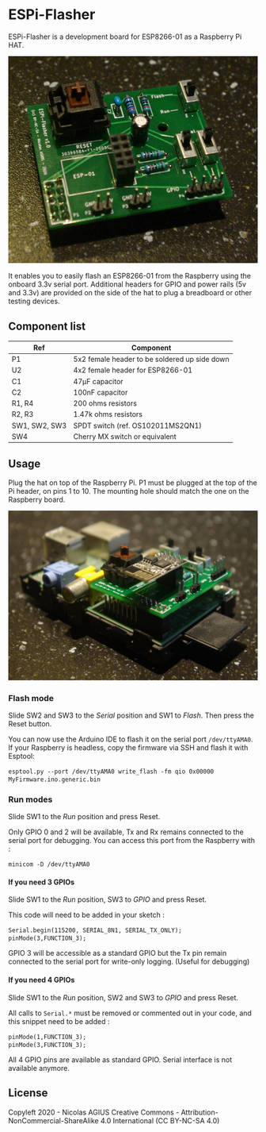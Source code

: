 # ESPi-Flasher

ESPi-Flasher is a development board for ESP8266-01 as a Raspberry Pi HAT.

![ESPi-Flasher](img/hat1.jpg)

It enables you to easily flash an ESP8266-01 from the Raspberry using the onboard 3.3v serial port.
Additional headers for GPIO and power rails (5v and 3.3v) are provided on the side of the hat to plug a breadboard or other testing devices.

## Component list

|Ref|Component|
|---|---|
|P1| 5x2 female header to be soldered up side down|
|U2| 4x2 female header for ESP8266-01|
|C1| 47µF capacitor|
|C2| 100nF capacitor|
|R1, R4| 200 ohms resistors|
|R2, R3| 1.47k ohms resistors|
|SW1, SW2, SW3| SPDT switch (ref. OS102011MS2QN1)|
|SW4| Cherry MX switch or equivalent|

## Usage

Plug the hat on top of the Raspberry Pi. P1 must be plugged at the top of the Pi header, on pins 1 to 10. 
The mounting hole should match the one on the Raspberry board.

![ESPi-Flasher](img/hat2.jpg)

### Flash mode

Slide SW2 and SW3 to the *Serial* position and SW1 to *Flash*. Then press the Reset button.

You can now use the Arduino IDE to flash it on the serial port `/dev/ttyAMA0`.
If your Raspberry is headless, copy the firmware via SSH and flash it with Esptool:

```
esptool.py --port /dev/ttyAMA0 write_flash -fm qio 0x00000 MyFirmware.ino.generic.bin
```

### Run modes

Slide SW1 to the *Run* position and press Reset.

Only GPIO 0 and 2 will be available, Tx and Rx remains connected to the serial port for debugging. You can access this port from the Raspberry with :

```
minicom -D /dev/ttyAMA0

```

#### If you need 3 GPIOs

Slide SW1 to the *Run* position, SW3 to *GPIO* and press Reset.

This code will need to be added in your sketch :

```
Serial.begin(115200, SERIAL_8N1, SERIAL_TX_ONLY);
pinMode(3,FUNCTION_3);

```

GPIO 3 will be accessible as a standard GPIO but the Tx pin remain connected to the serial port for write-only logging. (Useful for debugging)

#### If you need 4 GPIOs

Slide SW1 to the *Run* position, SW2 and SW3 to *GPIO* and press Reset.

All calls to `Serial.*` must be removed or commented out in your code, and this snippet need to be added :

```
pinMode(1,FUNCTION_3);
pinMode(3,FUNCTION_3);
```

All 4 GPIO pins are available as standard GPIO. Serial interface is not available anymore.

##  License

Copyleft 2020 - Nicolas AGIUS
Creative Commons - Attribution-NonCommercial-ShareAlike 4.0 International (CC BY-NC-SA 4.0)


